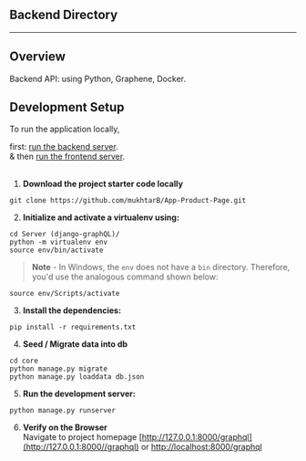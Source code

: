 ## Backend Directory

---

## Overview

Backend API: using Python, Graphene, Docker.

## Development Setup

To run the application locally,

first: [run the backend server](</Server%20(django-graphQL)/core>).<br>
& then [run the frontend server](</Client%20(React)/core>).<br><br>

1. **Download the project starter code locally**

```
git clone https://github.com/mukhtarB/App-Product-Page.git
```

2. **Initialize and activate a virtualenv using:**

```
cd Server (django-graphQL)/
python -m virtualenv env
source env/bin/activate
```

> **Note** - In Windows, the `env` does not have a `bin` directory. Therefore, you'd use the analogous command shown below:

```
source env/Scripts/activate
```

3. **Install the dependencies:**

```
pip install -r requirements.txt
```

4. **Seed / Migrate data into db**

```
cd core
python manage.py migrate
python manage.py loaddata db.json
```

5. **Run the development server:**

```
python manage.py runserver
```

6. **Verify on the Browser**<br>
   Navigate to project homepage [http://127.0.0.1:8000/graphql](http://127.0.0.1:8000//graphql) or [http://localhost:8000/graphql](http://localhost:8000/graphql)
